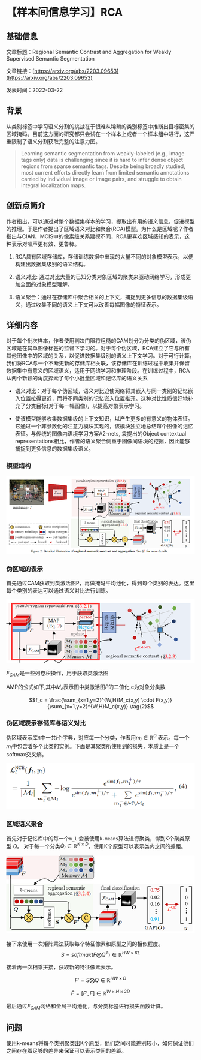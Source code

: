 # 【样本间信息学习】RCA

## 基础信息

文章标题：Regional Semantic Contrast and Aggregation for Weakly Supervised Semantic Segmentation

文章链接：[https://arxiv.org/abs/2203.09653](https://arxiv.org/abs/2203.09653)

发表时间：2022-03-22


## 背景

从类别标签中学习语义分割的挑战在于很难从稀疏的类别标签中推断出目标密集的区域掩码。目前这方面的研究都只尝试在一个样本上或者一个样本组中进行，这严重限制了语义分割获取完整的注意力图。

> Learning semantic segmentation from weakly-labeled (e.g., image tags only) data is challenging since it is hard to infer dense object regions from sparse semantic tags. Despite being broadly studied, most current efforts directly learn from limited semantic annotations carried by individual image or image pairs, and struggle to obtain integral localization maps.


## 创新点简介
作者指出，可以通过对整个数据集样本的学习，提取出有用的语义信息，促进模型的推理。于是作者提出了区域语义对比和聚合(RCA)模型。为什么是区域呢？作者指出与CIAN，MCIS中的像素级关系建模不同，RCA更喜欢区域感知的表示，这种表示对噪声更有效、更鲁棒。

1. RCA具有区域存储库，存储训练数据中出现的大量不同的对象模型表示，以便构建出数据集级别的语义结构。

2. 语义对比: 通过对比大量的已知分类对象区域的聚类来驱动网络学习，形成更加全面的对象模型理解。

3. 语义聚合：通过在存储库中聚合相关的上下文，捕捉到更多信息的数据集级语义，通过收集不同的语义上下文可以改善每幅图像的特征表示。

## 详细内容
对于每个批次样本，作者使用判决门限将粗糙的CAM划分为分类的伪区域，该伪区域是在其单图像标签的监督下学习的。对于每个伪区域，RCA建立了它与所有其他图像中的区域的关系，以促进数据集级别的语义上下文学习。对于可行计算，我们将RCA与一个不断更新的存储库相关联，该存储库在训练过程中收集并保留数据集中有意义的区域语义，适用于网络学习和推理阶段。在训练过程中，RCA从两个新颖的角度探索了每个小批量区域和记忆库的语义关系

- 语义对比：对于每个伪区域，语义对比迫使网络将其嵌入与同一类别的记忆嵌入位置拉得更近，而将不同类别的记忆嵌入位置推开。这种对比性质很好地补充了分类目标(对于每一幅图像)，以提高对象表示学习。

- 使该模型能够收集数据集级的上下文知识，以产生更多的有意义的物体表征。它通过一个非参数化的注意力模块实现的，该模块独立地总结每个图像的记忆表征。与传统的图像内语境学习方案A2-nets, 袁提出的Object contextual representations相比，作者的语义聚合侧重于图像间语境的挖掘，因此能够捕捉到更多信息的数据集级语义。

### 模型结构
![](../../../img/article/2022-04-12-16-49-56.png)

### 伪区域的表示

首先通过CAM获取到类激活图P，再做掩码平均池化，得到每个类别的表达。这里每个类别的表达可以通过语义对比进行训练。

![](../../../img/article/2022-04-12-17-21-09.png)

$F_{CAM}$是一些列卷积操作，用于获取类激活图

AMP的公式如下,其中$M_c$表示图中类激活图$P$的二值化,c为对象分类数

$$f_c = \frac{\sum_{x=1,y=2}^{W,H}M_c(x,y) \cdot F(x,y)}{\sum_{x=1,y=2}^{W,H}M_c(x,y)}  \tag{2}$$

### 伪区域表示存储库与语义对比
伪区域表示库`M`中一共$l$个字典，对应每一个分类，作者用$m_l \in \mathbb{R}^D$ 表示。每一个$m_l$中包含着多个此类的实例。下面是其聚类所使用到的损失，本质上是一个softmax交叉熵。

![](../../../img/article/2022-04-12-17-57-19.png)


### 区域语义聚合
首先对于记忆库中的每一个`m_l` 会被使用`k-means`算法进行聚类，得到K个聚类原型 $Q$。 对于每一个分类$Q_l \in \mathbb{R}^{K\times D}$，使用K个原型可以表示类内之间的差距。

![](../../../img/article/2022-04-12-19-10-55.png)

接下来使用一次矩阵乘法获取每个特征像素和原型之间的相似程度。
$$S = softmax(F \bigotimes Q^T) \in \mathbb{R}^{HW \times KL}$$

接着再一次相乘拼接，获取新的特征像素表示。

$$F' = S \bigotimes Q \in \mathbb{R}^{HW \times D}$$

$$\hat{F} = [F', F] \in \mathbb{R}^{W\times H\times 2D}$$

最后通过$F_{CAM}$网络和全局平均池化，与分类标签进行损失函数计算。

## 问题
使用k-means将每个类别聚类出K个原型，他们之间可能差别较小，如何保证他们之间存在着足够的差异来保证可以表示类间的差距。
